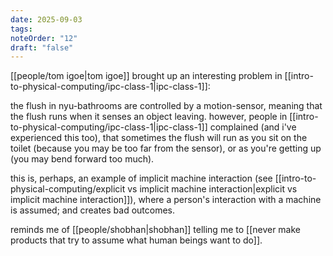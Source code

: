 ```yaml
---
date: 2025-09-03
tags:
noteOrder: "12"
draft: "false"
---
```

[[people/tom igoe|tom igoe]] brought up an interesting problem in [[intro-to-physical-computing/ipc-class-1|ipc-class-1]]: 

the flush in nyu-bathrooms are controlled by a motion-sensor, meaning that the flush runs when it senses an object leaving. however, people in [[intro-to-physical-computing/ipc-class-1|ipc-class-1]] complained (and i've experienced this too), that sometimes the flush will run as you sit on the toilet (because you may be too far from the sensor), or as you're getting up (you may bend forward too much). 

this is, perhaps, an example of implicit machine interaction (see [[intro-to-physical-computing/explicit vs implicit machine interaction|explicit vs implicit machine interaction]]), where a person's interaction with a machine is assumed; and creates bad outcomes. 

reminds me of [[people/shobhan|shobhan]] telling me to [[never make products that try to assume what human beings want to do]]. 